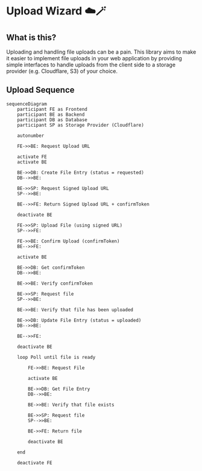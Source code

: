 # Upload Wizard ☁️🪄

## What is this?

Uploading and handling file uploads can be a pain. This library aims to make it easier to implement file uploads in your web application by providing simple interfaces to handle uploads from the client side to a storage provider (e.g. Cloudflare, S3) of your choice.

## Upload Sequence

```mermaid
sequenceDiagram
    participant FE as Frontend
    participant BE as Backend
    participant DB as Database
    participant SP as Storage Provider (Cloudflare)
    
    autonumber
    
    FE->>BE: Request Upload URL
    
    activate FE
    activate BE
    
    BE->>DB: Create File Entry (status = requested)
    DB-->>BE: ‎

    BE->>SP: Request Signed Upload URL
    SP-->>BE: ‎
    
    BE-->>FE: Return Signed Upload URL + confirmToken
    
    deactivate BE
    
    FE->>SP: Upload File (using signed URL)
    SP-->>FE: ‎
    
    FE->>BE: Confirm Upload (confirmToken)
    BE-->>FE: ‎
    
    activate BE
    
    BE->>DB: Get confirmToken
    DB-->>BE: ‎
    
    BE->>BE: Verify confirmToken
    
    BE->>SP: Request file
    SP-->>BE: ‎
    
    BE->>BE: Verify that file has been uploaded
    
    BE->>DB: Update File Entry (status = uploaded)
    DB-->>BE: ‎
    
    BE-->>FE: ‎
    
    deactivate BE

    loop Poll until file is ready
        
        FE->>BE: Request File
        
        activate BE
        
        BE->>DB: Get File Entry
        DB-->>BE: ‎
        
        BE->>BE: Verify that file exists
        
        BE->>SP: Request file
        SP-->>BE: ‎
        
        BE->>FE: Return file
        
        deactivate BE
    
    end
    
    deactivate FE
```
